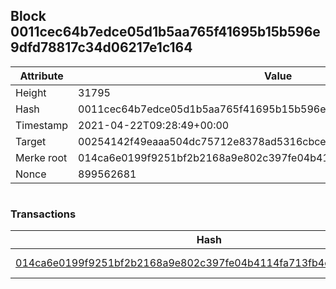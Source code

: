 ## Block 0011cec64b7edce05d1b5aa765f41695b15b596e9dfd78817c34d06217e1c164

Attribute | Value
--- | ---
Height | 31795
Hash | 0011cec64b7edce05d1b5aa765f41695b15b596e9dfd78817c34d06217e1c164
Timestamp | 2021-04-22T09:28:49+00:00
Target | 00254142f49eaaa504dc75712e8378ad5316cbcead634704b3734b6271167cc4
Merke root | 014ca6e0199f9251bf2b2168a9e802c397fe04b4114fa713fb4c2ca87df9730b
Nonce | 899562681

```

```

### Transactions

Hash | Amount
--- | ---
[014ca6e0199f9251bf2b2168a9e802c397fe04b4114fa713fb4c2ca87df9730b](014ca6e0199f9251bf2b2168a9e802c397fe04b4114fa713fb4c2ca87df9730b.md) | 10.00000000 SKEPTI 
